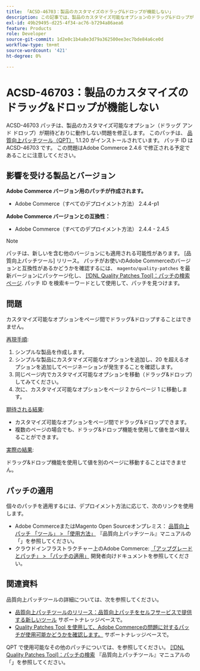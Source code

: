 ```yaml
---
title: 「ACSD-46703：製品のカスタマイズのドラッグ&ドロップが機能しない」
description: この記事では、製品のカスタマイズ可能なオプションのドラッグ&ドロップが期待どおりに動作しない問題の解決策を提供します。
exl-id: 49b29495-d225-4f34-ac76-b7294a86aea6
feature: Products
role: Developer
source-git-commit: 1d2e0c1b4a8e3d79a362500ee3ec7bde84a6ce0d
workflow-type: tm+mt
source-wordcount: '421'
ht-degree: 0%

---
```


# ACSD-46703：製品のカスタマイズのドラッグ&amp;ドロップが機能しない

ACSD-46703 パッチは、製品のカスタマイズ可能なオプション（ドラッグ アンド ドロップ）が期待どおりに動作しない問題を修正します。 このパッチは、 [品質向上パッチツール（QPT）](/help/announcements/adobe-commerce-announcements/magento-quality-patches-released-new-tool-to-self-serve-quality-patches.md) 1.1.20 がインストールされています。 パッチ ID は ACSD-46703 です。 この問題はAdobe Commerce 2.4.6 で修正される予定であることに注意してください。

## 影響を受ける製品とバージョン

**Adobe Commerce バージョン用のパッチが作成されます。**

* Adobe Commerce（すべてのデプロイメント方法） 2.4.4-p1

**Adobe Commerce バージョンとの互換性：**

* Adobe Commerce（すべてのデプロイメント方法） 2.4.4 - 2.4.5

>[!NOTE]
>
>パッチは、新しいを含む他のバージョンにも適用される可能性があります。 [品質向上パッチツール] リリース。 パッチがお使いのAdobe Commerceのバージョンと互換性があるかどうかを確認するには、 `magento/quality-patches` を最新バージョンにパッケージ化し、 [[!DNL Quality Patches Tool]：パッチの検索ページ](https://experienceleague.adobe.com/tools/commerce-quality-patches/index.html). パッチ ID を検索キーワードとして使用して、パッチを見つけます。

## 問題

カスタマイズ可能なオプションをページ間でドラッグ&amp;ドロップすることはできません。

<u>再現手順</u>:

1. シンプルな製品を作成します。
1. シンプルな製品にカスタマイズ可能なオプションを追加し、20 を超えるオプションを追加してページネーションが発生することを確認します。
1. 同じページ内でカスタマイズ可能なオプションを移動（ドラッグ&amp;ドロップ）してみてください。
1. 次に、カスタマイズ可能なオプションをページ 2 からページ 1 に移動します。

<u>期待される結果</u>:

* カスタマイズ可能なオプションをページ間でドラッグ&amp;ドロップできます。
* 複数のページの場合でも、ドラッグ&amp;ドロップ機能を使用して値を並べ替えることができます。

<u>実際の結果</u>:

ドラッグ&amp;ドロップ機能を使用して値を別のページに移動することはできません。

## パッチの適用

個々のパッチを適用するには、デプロイメント方法に応じて、次のリンクを使用します。

* Adobe CommerceまたはMagento Open Sourceオンプレミス： [品質向上パッチ 「ツール」 > 「使用方法」](https://experienceleague.adobe.com/docs/commerce-operations/tools/quality-patches-tool/usage.html) 『品質向上パッチツール』マニュアルの「」を参照してください。
* クラウドインフラストラクチャー上のAdobe Commerce: [「アップグレードとパッチ」 > 「パッチの適用」](https://devdocs.magento.com/cloud/project/project-patch.html) 開発者向けドキュメントを参照してください。

## 関連資料

品質向上パッチツールの詳細については、次を参照してください。

* [品質向上パッチツールのリリース：品質向上パッチをセルフサービスで提供する新しいツール](/help/announcements/adobe-commerce-announcements/magento-quality-patches-released-new-tool-to-self-serve-quality-patches.md) サポートナレッジベースで。
* [Quality Patches Tool を使用して、Adobe Commerceの問題に対するパッチが使用可能かどうかを確認します。](https://experienceleague.adobe.com/docs/commerce-knowledge-base/kb/support-tools/patches/check-patch-for-magento-issue-with-magento-quality-patches.html) サポートナレッジベースで。

QPT で使用可能なその他のパッチについては、を参照してください。 [[!DNL Quality Patches Tool]：パッチの検索](https://experienceleague.adobe.com/tools/commerce-quality-patches/index.html) 『品質向上パッチツール』マニュアルの「」を参照してください。
